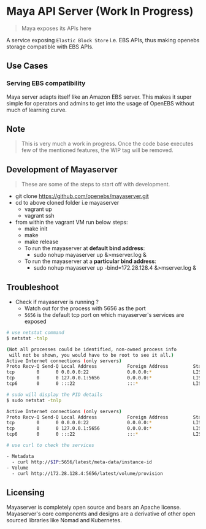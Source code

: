 # Maya API Server (Work In Progress)

> Maya exposes its APIs here

A service exposing `Elastic Block Store` i.e. EBS APIs, thus making openebs 
storage compatible with EBS APIs.

## Use Cases

### Serving EBS compatibility

Maya server adapts itself like an Amazon EBS server. This makes it super simple
for operators and admins to get into the usage of OpenEBS without much of learning
curve.

## Note

> This is very much a work in progress. Once the code base executes few of the 
mentioned features, the WIP tag will be removed.

## Development of Mayaserver

> These are some of the steps to start off with development.

- git clone https://github.com/openebs/mayaserver.git
- cd to above cloned folder i.e mayaserver
  - vagrant up
  - vagrant ssh
- from within the vagrant VM run below steps:
  - make init
  - make
  - make release
  - To run the mayaserver at **default bind address**:
    - sudo nohup mayaserver up &>mserver.log &
  - To run the mayaserver at a **particular bind address**:
    - sudo nohup mayaserver up -bind=172.28.128.4 &>mserver.log &

## Troubleshoot

- Check if mayaserver is running ?
  - Watch out for the process with 5656 as the port
  - `5656` is the default tcp port on which mayaserver's services are exposed

```bash
# use netstat command
$ netstat -tnlp

(Not all processes could be identified, non-owned process info
 will not be shown, you would have to be root to see it all.)
Active Internet connections (only servers)
Proto Recv-Q Send-Q Local Address           Foreign Address         State       PID/Program name
tcp        0      0 0.0.0.0:22              0.0.0.0:*               LISTEN      -
tcp        0      0 127.0.0.1:5656          0.0.0.0:*               LISTEN      -
tcp6       0      0 :::22                   :::*                    LISTEN      -

# sudo will display the PID details
$ sudo netstat -tnlp

Active Internet connections (only servers)
Proto Recv-Q Send-Q Local Address           Foreign Address         State       PID/Program name
tcp        0      0 0.0.0.0:22              0.0.0.0:*               LISTEN      1258/sshd
tcp        0      0 127.0.0.1:5656          0.0.0.0:*               LISTEN      3078/mayaserver 
tcp6       0      0 :::22                   :::*                    LISTEN      1258/sshd

# use curl to check the services

- Metadata
  - curl http://$IP:5656/latest/meta-data/instance-id
- Volume
  - curl http://172.28.128.4:5656/latest/volume/provision
```

## Licensing

Mayaserver is completely open source and bears an Apache license. Mayaserver's
core components and designs are a derivative of other open sourced libraries 
like Nomad and Kubernetes.
